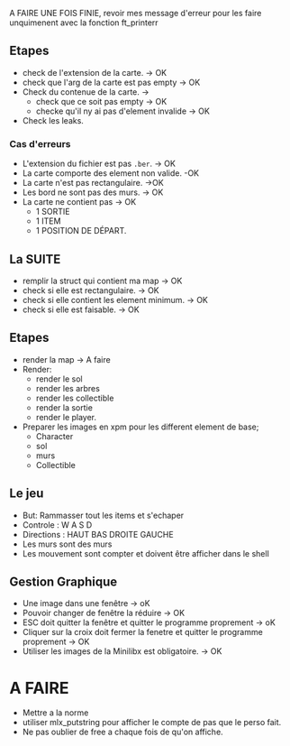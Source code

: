 A FAIRE UNE FOIS FINIE, revoir mes message d'erreur pour les faire unquimenent avec la fonction ft_printerr
## Etapes
- check de l'extension de la carte. -> OK
- check que l'arg de la carte est pas empty -> OK
- Check du contenue de la carte. ->
	- check que ce soit pas empty -> OK
	- checke qu'il ny ai pas d'element invalide -> OK
- Check les leaks.
### Cas d'erreurs
- L'extension du fichier est pas `.ber`. -> OK
- La carte comporte des element non valide. -OK
- La carte n'est pas rectangulaire. ->OK
- Les bord ne sont pas des murs. -> OK
- La carte ne contient pas -> OK
	- 1 SORTIE 
	- 1 ITEM 
	- 1 POSITION DE DÉPART.

## La SUITE
- remplir la struct qui contient ma map -> OK
- check si elle est rectangulaire. -> OK
- check si elle contient les element minimum. -> OK
- check si elle est faisable. -> OK
## Etapes
- render la map -> A faire
- Render:
	- render le sol
	- render les arbres
	- render les collectible
	- render la sortie
	- render le player.
- Preparer les images en xpm pour les different element de base;
	- Character
	- sol
	- murs
	- Collectible
## Le jeu
- But: Rammasser tout les items et s'echaper
- Controle : W A S D 
- Directions : HAUT BAS DROITE GAUCHE
- Les murs sont des murs
- Les mouvement sont compter et doivent être afficher dans le shell
## Gestion Graphique
- Une image dans une fenêtre  -> oK
- Pouvoir changer de fenêtre la réduire -> OK
- ESC doit quitter la fenêtre et quitter le programme proprement -> oK
- Cliquer sur la croix doit fermer la fenetre et quitter le programme proprement -> OK
- Utiliser les images de la Minilibx est obligatoire. -> OK

# A FAIRE
- Mettre a la norme
- utiliser mlx_putstring pour afficher le compte de pas que le perso fait.
- Ne pas oublier de free a chaque fois de qu'on affiche.